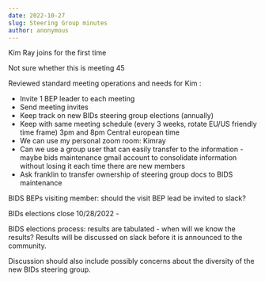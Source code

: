 ```yaml
---
date: 2022-10-27
slug: Steering Group minutes
author: anonymous
---
```









Kim Ray joins for the first time

Not sure whether this is meeting 45

Reviewed standard meeting operations and needs for Kim :
-   Invite 1 BEP leader to each meeting
-   Send meeting invites
-   Keep track on new BIDs steering group elections (annually)
-   Keep with same meeting schedule (every 3 weeks, rotate EU/US friendly time frame) 3pm and 8pm Central european time
-   We can use my personal zoom room: Kimray
-   Can we use a group user that can easily transfer to the information - maybe bids maintenance gmail account to consolidate  information without losing it each time there are new members
-   Ask franklin to transfer ownership of steering group docs to BIDS maintenance


BIDS BEPs visiting member: should the visit BEP lead be invited to
slack?

BIDs elections close 10/28/2022 -

BIDS elections process: results are tabulated - when will we know the
results? Results will be discussed on slack before it is announced to
the community.

Discussion should also include possibly concerns about the diversity of
the new BIDs steering group.
